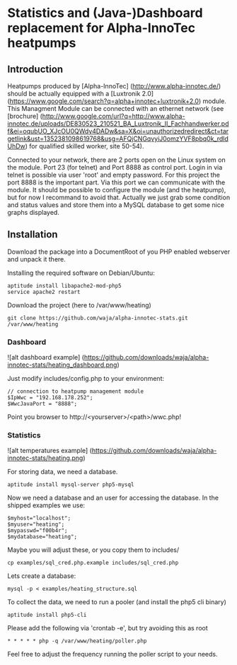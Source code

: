 # Statistics and (Java-)Dashboard replacement for Alpha-InnoTec heatpumps

## Introduction

Heatpumps produced by [Alpha-InnoTec] (http://www.alpha-innotec.de/) should be actually equipped with a [Luxtronik 2.0] (https://www.google.com/search?q=alpha+innotec+luxtronik+2.0) module. This Managment Module can be connected with an ethernet network (see [brochure] (http://www.google.com/url?q=http://www.alpha-innotec.de/uploads/DE830523_210521_BA_Luxtronik_II_Fachhandwerker.pdf&ei=oqubUO_XJcOU0QWdy4DADw&sa=X&oi=unauthorizedredirect&ct=targetlink&ust=1352381098619768&usg=AFQjCNGqvyiJ0omzYVF8pbq0k_rdldUhDw) for qualified skilled worker, site 50-54).

Connected to your network, there are 2 ports open on the Linux system on the module. Port 23 (for telnet) and Port 8888 as control port. Login in via telnet is possible via user 'root' and empty password. For this project the port 8888 is the important part. Via this port we can communicate with the module. It should be possible to configure the module (and the heatpump), but for now I recommand to avoid that. Actually we just grab some condition and status values and store them into a MySQL database to get some nice graphs displayed.

## Installation

Download the package into a DocumentRoot of you PHP enabled webserver and unpack it there.

Installing the required software on Debian/Ubuntu:

	aptitude install libapache2-mod-php5
	service apache2 restart

Download the project (here to /var/www/heating)

	git clone https://github.com/waja/alpha-innotec-stats.git /var/www/heating

### Dashboard

![alt dashboard example] (https://github.com/downloads/waja/alpha-innotec-stats/heating_dashboard.png)

Just modify includes/config.php to your environment:

	// connection to heatpump management module
	$IpWwc = "192.168.178.252";
	$WwcJavaPort = "8888";

Point you browser to http://&lt;yourserver&gt;/&lt;path&gt;/wwc.php!

### Statistics

![alt temperatures example] (https://github.com/downloads/waja/alpha-innotec-stats/heating.png)

For storing data, we need a database.

	aptitude install mysql-server php5-mysql

Now we need a database and an user for accessing the database. In the shipped examples we use:

	$myhost="localhost";
	$myuser="heating";
	$mypasswd="f00b4r";
	$mydatabase="heating";

Maybe you will adjust these, or you copy them to includes/

	cp examples/sql_cred.php.example includes/sql_cred.php

Lets create a database:

	mysql -p < examples/heating_structure.sql

To collect the data, we need to run a pooler (and install the php5 cli binary)

	aptitude install php5-cli

Please add the following via 'crontab -e', but try avoiding this as root

	* * * * * php -q /var/www/heating/poller.php

Feel free to adjust the frequency running the poller script to your needs.
